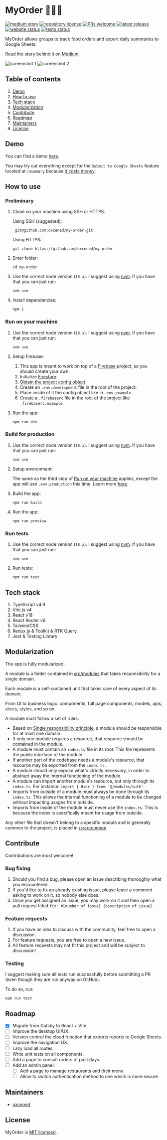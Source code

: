 # MyOrder 🍝🍛🍲

[![medium story](https://img.shields.io/badge/Medium-Story-%23000?logo=medium)](https://medium.com/@alen.ajam/how-i-took-control-of-my-companys-lunchtime-with-an-app-f6d70c31cb89)
[![repository license](https://img.shields.io/github/license/oxcened/my-order)](https://github.com/oxcened/my-order/blob/master/LICENSE.md)
[![PRs welcome](https://img.shields.io/badge/PRs-welcome-brightgreen)](https://github.com/oxcened/my-order#contribute)
[![latest release](https://img.shields.io/github/v/release/oxcened/my-order)](https://github.com/oxcened/my-order/releases)
[![website status](https://img.shields.io/website?url=https%3A%2F%2Fmyorderdemo-80b12.web.app%2F)](https://myorderdemo-80b12.web.app/)
[![tests status](https://github.com/oxcened/my-order/actions/workflows/test.yml/badge.svg)](https://github.com/oxcened/my-order/actions/workflows/test.yml)

MyOrder allows groups to track food orders and export daily summaries to Google Sheets.

Read the story behind it
on [Medium](https://medium.com/@alen.ajam/how-i-took-control-of-my-companys-lunchtime-with-an-app-f6d70c31cb89).

![screenshot 1](https://miro.medium.com/max/300/1*Vk0dtrl4eHHAKmUhKkryMw.png)
![screenshot 2](https://miro.medium.com/max/300/1*XsmPd_zjpHLbfnaIt0oROw.png)

## Table of contents

1. [Demo](#demo)
2. [How to use](#how-to-use)
3. [Tech stack](#tech-stack)
4. [Modularization](#modularization)
5. [Contribute](#contribute)
6. [Roadmap](#roadmap)
7. [Maintainers](#maintainers)
8. [License](#license)

## Demo

You can find a demo [here](https://myorderdemo-80b12.web.app/).

You may try out everything except for the `Submit to Google Sheets` feature located at `/summary`
because [it costs money](https://media.tenor.com/5Z-o3OKSPFIAAAAC/adult-swim-monkey.gif).

## How to use

### Preliminary

1. Clone on your machine using SSH or HTTPS.

   Using SSH (suggested):

   ```
    git@github.com:oxcened/my-order.git
    ```

   Using HTTPS:

    ```
    git clone https://github.com/oxcened/my-order
    ```

1. Enter folder:

    ```
    cd my-order
    ```

1. Use the correct node version (`18.x`). I suggest using [nvm](https://github.com/nvm-sh/nvm). If you have that you can just run:

    ```
    nvm use
    ```

1. Install dependencies:

    ```
    npm i
    ```

### Run on your machine

1. Use the correct node version (`18.x`). I suggest using [nvm](https://github.com/nvm-sh/nvm). If you have that you can just run:

    ```
    nvm use
    ```

1. Setup firebase:

    1. This app is meant to work on top of a [Firebase](https://firebase.google.com/) project, so you should create your
       own.
    1. Initialize [Firestore](https://firebase.google.com/docs/firestore/quickstart).
    1. [Obtain the project config object](https://firebase.google.com/docs/web/learn-more#config-object).
    1. Create an `.env.development` file in the root of the project.
    1. Place inside of it the config object like in `.env.example`.
    1. Create a `.firebaserc` file in the root of the project like `.firebaserc.example`.

1. Run the app:
   
    ```
    npm run dev
    ```

### Build for production

1. Use the correct node version (`18.x`). I suggest using [nvm](https://github.com/nvm-sh/nvm). If you have that you can just run:

    ```
    nvm use
    ```

1. Setup environment:

   The same as the third step of [Run on your machine](#run-on-your-machine) applies, except the app will
   use `.env.production` this time. Learn
   more [here](https://vitejs.dev/guide/env-and-mode.html).

1. Build the app:
   
    ```
    npm run build
    ```

1. Run the app:
   
    ```
    npm run preview
    ```

### Run tests

1. Use the correct node version (`18.x`). I suggest using [nvm](https://github.com/nvm-sh/nvm). If you have that you can just run:

    ```
    nvm use
    ```
    
1. Run tests:
   
    ```
    npm run test
    ```

## Tech stack

1. TypeScript v4.9
2. Vite.js v4
3. React v18
4. React Router v6
5. TailwindCSS
6. Redux.js & Toolkit & RTK Query
7. Jest & Testing Library

## Modularization

The app is fully modularized.

A module is a folder contained in [src/modules](src/modules) that takes responsibility for a single domain.

Each module is a self-contained unit that takes care of every aspect of its domain.

From UI to business logic: components, full page components, models, apis, slices, styles, and so on.

A module must follow a set of rules:

- Based on [Single responsibility principle](https://en.wikipedia.org/wiki/Single_responsibility_principle), a module should be responsible for at most one domain.
- If only one module requires a resource, that resource should be contained in the module.
- A module must contain an `index.ts` file in its root. This file represents the public interface of the module.
- If another part of the codebase needs a module's resource, that resource may be exported from the `index.ts`.
- A module should only expose what's strictly necessary, in order to abstract away the internal functioning of the module.
- A module can import another module's resource, but only through its `index.ts`. For instance: `import { User } from '@/modules/auth'`.
- Imports from outside of a module must always be done through its `index.ts`. This allows the internal functioning of a module to be changed without impacting usages from outside.
- Imports from inside of the module must never use the `index.ts`. This is because the index is specifically meant for usage from outside.

Any other file that doesn't belong to a specific module and is generally common to the project, is placed in [/src/common](/src/common).

## Contribute

Contributions are most welcome!

### Bug fixing

1. Should you find a bug, please open an issue describing thoroughly what you encountered.
2. If you'd like to fix an already existing issue, please leave a comment asking to work on it, so nobody else does.
3. Once you get assigned an issue, you may work on it and then open a pull request
   titled `fix: #[number of issue] [description of issue]`.

### Feature requests

1. If you have an idea to discuss with the community, feel free to open a discussion.
1. For feature requests, you are free to open a new issue.
1. All feature requests may not fit this project and will be subject to discussion!

### Testing

I suggest making sure all tests run successfully before submitting a PR (even though they are run anyway on GitHub).

To do so, run:

```
npm run test
```

## Roadmap

- [x] Migrate from Gatsby to React + Vite.
- [ ] Improve the desktop UI/UX.
- [ ] Version control the cloud function that exports reports to Google Sheets.
- [ ] Improve the navigation UX.
- [ ] Lazy load all routes.
- [ ] Write unit tests on all components.
- [ ] Add a page to consult orders of past days.
- [ ] Add an admin panel:
  - [ ] Add a page to manage restaurants and their menu.
  - [ ] Allow to switch authentication method to one which is more secure

## Maintainers

- [oxcened](https://github.com/oxcened)

## License

MyOrder is [MIT licensed](https://github.com/oxcened/my-order/blob/master/LICENSE.md).
